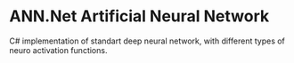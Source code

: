 # ANN.Net Artificial Neural Network
C# implementation of standart deep neural network, with different types of neuro activation functions.
